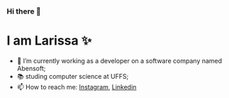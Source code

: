 ### Hi there 👋



# I am Larissa :sparkles:


- 🌱 I’m currently working as a developer on a software company named Abensoft;
- :books: studing computer science at UFFS;
- 📫 How to reach me: 
         [Instagram](https://www.instagram.com/larissamones/), [Linkedin](https://br.linkedin.com/in/larissa-mones-019753200)

